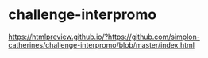 # challenge-interpromo
https://htmlpreview.github.io/?https://github.com/simplon-catherines/challenge-interpromo/blob/master/index.html
